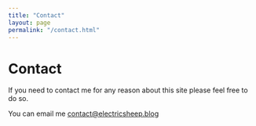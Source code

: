 ```yaml
---
title: "Contact"
layout: page
permalink: "/contact.html"
---
```


# Contact

If you need to contact me for any reason about this site please feel free to do so.

You can email me contact@electricsheep.blog
